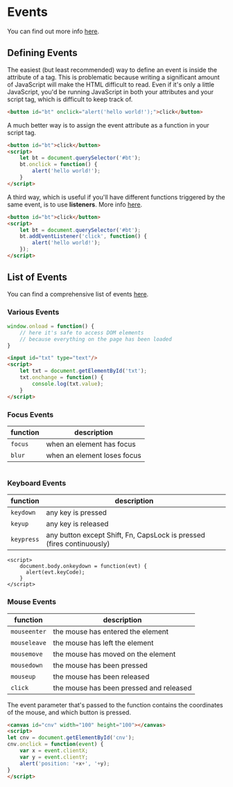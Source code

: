 
# Events

You can find out more info [here](https://developer.mozilla.org/en-US/docs/Web/Events).

## Defining Events

The easiest (but least recommended) way to define an event is inside the attribute of a tag. This is problematic because writing a significant amount of JavaScript will make the HTML difficult to read. Even if it's only a little JavaScript, you'd be running JavaScript in both your attributes and your script tag, which is difficult to keep track of.

```html
<button id="bt" onclick="alert('hello world!');">click</button>
```

A much better way is to assign the event attribute as a function in your script tag.


```html
<button id="bt">click</button>
<script>
    let bt = document.querySelector('#bt');
    bt.onclick = function() {
        alert('hello world!');
    }
</script>
```

A third way, which is useful if you'll have different functions triggered by the same event, is to use **listeners**. More info [here](https://developer.mozilla.org/en-US/docs/Web/API/EventTarget/addEventListener).

```html
<button id="bt">click</button>
<script>
    let bt = document.querySelector('#bt');
    bt.addEventListener('click', function() {
        alert('hello world!');
    });
</script>
```

## List of Events

You can find a comprehensive list of events [here](https://developer.mozilla.org/en-US/docs/Web/Events).



### Various Events


```javascript
window.onload = function() {
    // here it's safe to access DOM elements
    // because everything on the page has been loaded
}
```

```html
<input id="txt" type="text"/>
<script>
    let txt = document.getElementById('txt');
    txt.onchange = function() {
        console.log(txt.value);
    }
</script>

```



### Focus Events

| function | description |
| ----     | ----        |
| `focus` | when an element has focus |
| `blur` | when an element loses focus |


```javascript

```


### Keyboard Events

| function | description |
| ----     | ----        |
| `keydown` | any key is pressed |
| `keyup` | any key is released |
| `keypress` | any button except Shift, Fn, CapsLock is pressed (fires continuously) |

```
<script>
    document.body.onkeydown = function(evt) {
      alert(evt.keyCode);
    }
</script>
```


### Mouse Events


| function | description |
| ----     | ----        |
| `mouseenter` | the mouse has entered the element |
| `mouseleave` | the mouse has left the element
| `mousemove` | the mouse has moved on the element |
| `mousedown` | the mouse has been pressed |
| `mouseup` | the mouse has been released |
| `click` | the mouse has been pressed and released |

The event parameter that's passed to the function contains the coordinates of the mouse, and which button is pressed.

```html
<canvas id="cnv" width="100" height="100"></canvas>
<script>
let cnv = document.getElementById('cnv');
cnv.onclick = function(event) {
    var x = event.clientX;
    var y = event.clientY;
    alert('position: '+x+', '+y);
}
</script>
```
